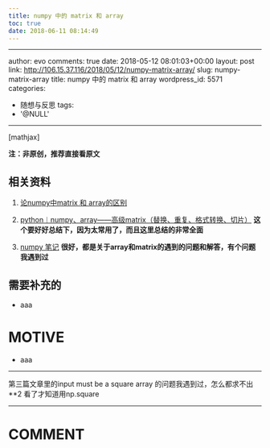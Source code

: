 ```yaml
---
title: numpy 中的 matrix 和 array
toc: true
date: 2018-06-11 08:14:49
---
```

---
author: evo
comments: true
date: 2018-05-12 08:01:03+00:00
layout: post
link: http://106.15.37.116/2018/05/12/numpy-matrix-array/
slug: numpy-matrix-array
title: numpy 中的 matrix 和 array
wordpress_id: 5571
categories:
- 随想与反思
tags:
- '@NULL'
---

<!-- more -->

[mathjax]

**注：非原创，推荐直接看原文**


## 相关资料





 	
  1. [论numpy中matrix 和 array的区别](https://blog.csdn.net/vincentlipan/article/details/20717163)

 	
  2. [python︱numpy、array——高级matrix（替换、重复、格式转换、切片）](https://blog.csdn.net/sinat_26917383/article/details/52290505) **这个要好好总结下，因为太常用了，而且这里总结的非常全面**

 	
  3. [numpy 笔记](https://blog.csdn.net/niuniuyuh/article/details/71213179) **很好，都是关于array和matrix的遇到的问题和解答，有个问题我遇到过**




## 需要补充的





 	
  * aaa




# MOTIVE





 	
  * aaa





* * *





第三篇文章里的input must be a square array 的问题我遇到过，怎么都求不出**2 看了才知道用np.square





















* * *





# COMMENT



